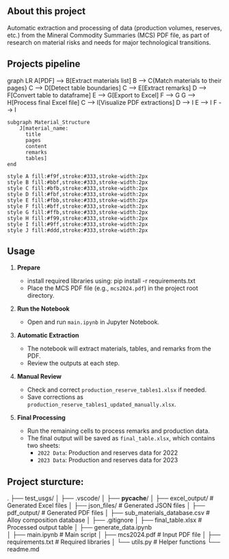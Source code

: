## About this project

Automatic extraction and processing of data (production volumes, reserves, etc.) from the Mineral Commodity Summaries (MCS) PDF file, as part of research on material risks and needs for major technological transitions.

## Projects pipeline

graph LR
    A[PDF] --> B[Extract materials list]
    B --> C{Match materials to their pages}
    C --> D[Detect table boundaries]
    C --> E[Extract remarks]
    D --> F[Convert table to dataframe]
    E --> G[Export to Excel]
    F --> G
    G --> H[Process final Excel file]
    C --> I[Visualize PDF extractions]
    D --> I
    E --> I
    F --> I

    subgraph Material_Structure
        J[material_name: 
          title
          pages
          content
          remarks
          tables]
    end

    style A fill:#f9f,stroke:#333,stroke-width:2px
    style B fill:#bbf,stroke:#333,stroke-width:2px
    style C fill:#bfb,stroke:#333,stroke-width:2px
    style D fill:#fbf,stroke:#333,stroke-width:2px
    style E fill:#fbb,stroke:#333,stroke-width:2px
    style F fill:#bff,stroke:#333,stroke-width:2px
    style G fill:#ffb,stroke:#333,stroke-width:2px
    style H fill:#f99,stroke:#333,stroke-width:2px
    style I fill:#9ff,stroke:#333,stroke-width:2px
    style J fill:#ddd,stroke:#333,stroke-width:2px

## Usage

1. **Prepare**
   - install required libraries using: pip install -r requirements.txt
   - Place the MCS PDF file (e.g., `mcs2024.pdf`) in the project root directory.

3. **Run the Notebook**
   - Open and run `main.ipynb` in Jupyter Notebook.

4. **Automatic Extraction**
   - The notebook will extract materials, tables, and remarks from the PDF.
   - Review the outputs at each step.

5. **Manual Review**
   - Check and correct `production_reserve_tables1.xlsx` if needed.
   - Save corrections as `production_reserve_tables1_updated_manually.xlsx`.

6. **Final Processing**
   - Run the remaining cells to process remarks and production data.
   - The final output will be saved as `final_table.xlsx`, which contains two sheets:
      - `2022 Data`: Production and reserves data for 2022
      - `2023 Data`: Production and reserves data for 2023
    
## Project sturcture:
.
├── test_usgs/
│   ├── .vscode/
│   ├── __pycache__/
│   ├── excel_output/    # Generated Excel files
│   ├── json_files/      # Generated JSON files
│   ├── pdf_output/      # Generated PDF files
│   ├── sub_materials_database.csv   # Alloy composition database
│   ├── .gitignore
│   ├── final_table.xlsx      # Processed output table
│   ├── generate_data.ipynb   
│   ├── main.ipynb            # Main script
│   ├── mcs2024.pdf           # Input PDF file
│   ├── requirements.txt      # Required libraries
│   └── utils.py              # Helper functions
└── readme.md
